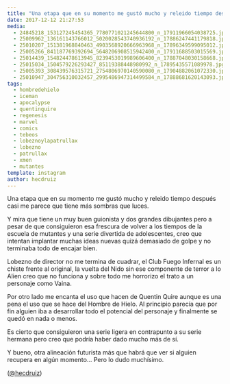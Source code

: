 ```yaml
---
title: "Una etapa que en su momento me gustó mucho y releido tiempo después casi me parece que tiene más sombras que luces"
date: 2017-12-12 21:27:53
media: 
  - 24845218_153127245454365_7780771021245644800_n_17911966054038725.jpg
  - 25009962_136161143766012_5020028543740936192_n_17886247441179818.jpg
  - 25010207_151381968840463_4903568920666963968_n_17896349599095012.jpg
  - 25005266_841187769392694_5648206908515942400_n_17911688503015569.jpg
  - 25014439_154824478613945_8239453019989606400_n_17887048030158668.jpg
  - 25015034_1504579226293427_85119388448980992_n_17895435571089978.jpg
  - 25005393_308439576315721_2754806970140590080_n_17904882061072330.jpg
  - 25010947_304756310032457_2995486947314499584_n_17888681620143093.jpg
tags: 
  - hombredehielo
  - iceman
  - apocalypse
  - quentinquire
  - regenesis
  - marvel
  - comics
  - tebeos
  - lobeznoylapatrullax
  - lobezno
  - patrullax
  - xmen
  - mutantes
template: instagram
author: hecdruiz
---
```


Una etapa que en su momento me gustó mucho y releido tiempo después casi me parece que tiene más sombras que luces.


Y mira que tiene un muy buen guionista y dos grandes dibujantes pero a pesar de que consiguieron esa frescura de volver a los tiempos de la escuela de mutantes y una serie divertida de adolescentes, creo que intentan implantar muchas ideas nuevas quizá demasiado de golpe y no terminaba todo de encajar bien.


Lobezno de director no me termina de cuadrar,  el Club Fuego Infernal es un chiste frente al original, la vuelta del Nido sin ese componente de terror a lo Alien creo que no funciona y sobre todo me horrorizo el trato a un personaje como Vaina.


Por otro lado me encanta el uso que hacen de Quentin Quire aunque es una pena el uso que se hace del Hombre de Hielo. Al principio parecía que por fin alguien iba a desarrollar todo el potencial del personaje y finalmente se quedó en nada o menos.


Es cierto que consiguieron una serie ligera en contrapunto a su serie hermana pero creo que podría haber dado mucho más de sí.


Y bueno, otra alineación futurista más que habrá que ver si alguien recupera en algún momento... Pero lo dudo muchísimo.




([@hecdruiz](https://instagram.com/hecdruiz))





